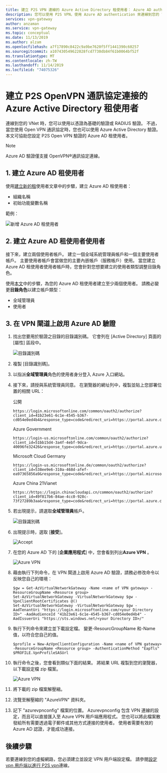 ```yaml
---
title: 建立 P2S VPN 連線的 Azure Active Directory 租使用者： Azure AD authentication |Microsoft Docs
description: 您可以使用 P2S VPN，使用 Azure AD authentication 來連線到您的 VNet
services: vpn-gateway
author: anzaman
ms.service: vpn-gateway
ms.topic: conceptual
ms.date: 11/13/2019
ms.author: alzam
ms.openlocfilehash: a7f17890c8422c9a9be7620f5ff1441390c60257
ms.sourcegitcommit: a107430549622028fcd7730db84f61b0064bf52f
ms.translationtype: MT
ms.contentlocale: zh-TW
ms.lasthandoff: 11/14/2019
ms.locfileid: "74075326"
---
```

# <a name="create-an-azure-active-directory-tenant-for-p2s-openvpn-protocol-connections"></a>建立 P2S OpenVPN 通訊協定連接的 Azure Active Directory 租使用者

連線到您的 VNet 時，您可以使用以憑證為基礎的驗證或 RADIUS 驗證。 不過，當您使用 Open VPN 通訊協定時，您也可以使用 Azure Active Directory 驗證。 本文可協助您設定 P2S Open VPN 驗證的 Azure AD 租使用者。

> [!NOTE]
> Azure AD 驗證僅支援 OpenVPN®通訊協定連線。
>

## <a name="tenant"></a>1. 建立 Azure AD 租使用者

使用[建立新的租](../active-directory/fundamentals/active-directory-access-create-new-tenant.md)使用者文章中的步驟，建立 Azure AD 租使用者：

* 組織名稱
* 初始功能變數名稱

範例：

   ![新增 Azure AD 租使用者](./media/openvpn-create-azure-ad-tenant/newtenant.png)

## <a name="users"></a>2. 建立 Azure AD 租使用者使用者

接下來，建立兩個使用者帳戶。 建立一個全域系統管理員帳戶和一個主要使用者帳戶。 主要使用者帳戶會當做您的主要內嵌帳戶（服務帳戶）使用。 當您建立 Azure AD 租使用者使用者帳戶時，您會針對您想要建立的使用者類型調整目錄角色。

使用[本文](../active-directory/fundamentals/add-users-azure-active-directory.md)中的步驟，為您的 Azure AD 租使用者建立至少兩個使用者。 請務必變更**目錄角色**以建立帳戶類型：

* 全域管理員
* 使用者

## <a name="enable-authentication"></a>3. 在 VPN 閘道上啟用 Azure AD 驗證

1. 找出您要用於驗證之目錄的目錄識別碼。 它會列在 [Active Directory] 頁面的 [屬性] 區段中。

    ![目錄識別碼](./media/openvpn-create-azure-ad-tenant/directory-id.png)

2. 複製 [目錄識別碼]。

3. 以指派**全域管理員**角色的使用者身分登入 Azure 入口網站。

4. 接下來，請授與系統管理員同意。 在瀏覽器的網址列中，複製並貼上您部署位置的相關 URL：

    公開

    ```
    https://login.microsoftonline.com/common/oauth2/authorize?client_id=41b23e61-6c1e-4545-b367-cd054e0ed4b4&response_type=code&redirect_uri=https://portal.azure.com&nonce=1234&prompt=admin_consent
    ````

    Azure Government

    ```
    https://login-us.microsoftonline.com/common/oauth2/authorize?client_id=51bb15d4-3a4f-4ebf-9dca-40096fe32426&response_type=code&redirect_uri=https://portal.azure.us&nonce=1234&prompt=admin_consent
    ````

    Microsoft Cloud Germany

    ```
    https://login-us.microsoftonline.de/common/oauth2/authorize?client_id=538ee9e6-310a-468d-afef-ea97365856a9&response_type=code&redirect_uri=https://portal.microsoftazure.de&nonce=1234&prompt=admin_consent
    ````

    Azure China 21Vianet

    ```
    https://https://login.chinacloudapi.cn/common/oauth2/authorize?client_id=49f817b6-84ae-4cc0-928c-73f27289b3aa&response_type=code&redirect_uri=https://portal.azure.cn&nonce=1234&prompt=admin_consent
    ```

5. 若出現提示，請選取**全域管理員**帳戶。

    ![目錄識別碼](./media/openvpn-create-azure-ad-tenant/pick.png)

6. 出現提示時，選取 [**接受**]。

    ![Accept](./media/openvpn-create-azure-ad-tenant/accept.jpg)

7. 在您的 Azure AD 下的 [**企業應用程式**] 中，您會看到列出**Azure VPN** 。

    ![Azure VPN](./media/openvpn-create-azure-ad-tenant/azurevpn.png)

8. 藉由執行下列命令，在 VPN 閘道上啟用 Azure AD 驗證，請務必修改命令以反映您自己的環境：

    ```azurepowershell-interactive
    $gw = Get-AzVirtualNetworkGateway -Name <name of VPN gateway> -ResourceGroupName <Resource group>
    Set-AzVirtualNetworkGateway -VirtualNetworkGateway $gw -VpnClientRootCertificates @()
    Set-AzVirtualNetworkGateway -VirtualNetworkGateway $gw -AadTenantUri "https://login.microsoftonline.com/<your Directory ID>" -AadAudienceId "41b23e61-6c1e-4545-b367-cd054e0ed4b4" -AadIssuerUri "https://sts.windows.net/<your Directory ID>/"
    ```

9. 執行下列命令來建立並下載設定檔。 變更-ResourcGroupName 和-Name 值，以符合您自己的值。

    ```azurepowershell-interactive
    $profile = New-AzVpnClientConfiguration -Name <name of VPN gateway> -ResourceGroupName <Resource group> -AuthenticationMethod "EapTls"
    $PROFILE.VpnProfileSASUrl
    ```

10. 執行命令之後，您會看到類似下面的結果。 將結果 URL 複製到您的瀏覽器，以下載設定檔 zip 檔案。

    ![Azure VPN](./media/openvpn-create-azure-ad-tenant/profile.png)

11. 將下載的 zip 檔案解壓縮。

12. 流覽至解壓縮的 "AzureVPN" 資料夾。

13. 記下 "azurevpnconfig" 檔案的位置。 Azurevpnconfig 包含 VPN 連線的設定，而且可以直接匯入至 Azure VPN 用戶端應用程式。 您也可以將此檔案散發給所有需要透過電子郵件或其他方式連接的使用者。 使用者需要有效的 Azure AD 認證，才能成功連接。

## <a name="next-steps"></a>後續步驟

若要連線到您的虛擬網路，您必須建立並設定 VPN 用戶端設定檔。 請參閱[設定 vpn 用戶端以進行 P2S vpn](openvpn-azure-ad-client.md)連線。
